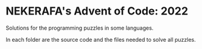 # NEKERAFA's Advent of Code: 2022
Solutions for the programming puzzles in some languages.

In each folder are the source code and the files needed to solve all puzzles.
